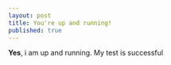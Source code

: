 ```yaml
---
layout: post
title: You're up and running!
published: true
---
```

**Yes**, i am up and running. My test is successful